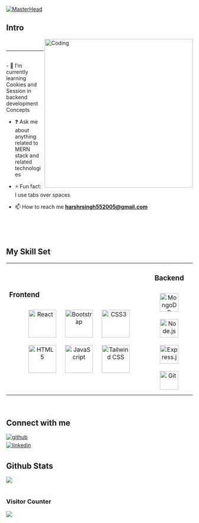 
   [![MasterHead](https://www.synergisticit.com/wp-content/uploads/2021/10/Jacksonville-Banner-mern-stack-training.jpg)](https://harshsinghmumbai.io)
 
## Intro  
 <img align="right" alt="Coding" width="400" src="https://cdn.dribbble.com/users/730703/screenshots/6581243/avento.gif">
<br/>
<hr/>
<br/>
- 🌱 I’m currently learning Cookies and Session in
     backend development Concepts   

- ❓ Ask me about anything related to MERN stack and
     related technologies  
  
- ⚡ Fun fact: I use tabs over spaces  

- 📫 How to reach me **harshrsingh552005@gmail.com**

<br/>  

<br/>
<br/>

## My Skill Set  
<table><tr><td valign="left" width="100%">
  
 ### Frontend  
<div align="center">  
<a href="https://reactjs.org/" target="_blank"><img style="margin: 10px" src="https://profilinator.rishav.dev/skills-assets/react-original-wordmark.svg" alt="React" height="75" /></a>  
<a href="https://getbootstrap.com/docs/3.4/javascript/" target="_blank"><img style="margin: 10px" src="https://profilinator.rishav.dev/skills-assets/bootstrap-plain.svg" alt="Bootstrap" height="75" /></a>  
<a href="https://www.w3schools.com/css/" target="_blank"><img style="margin: 10px" src="https://profilinator.rishav.dev/skills-assets/css3-original-wordmark.svg" alt="CSS3" height="75" /></a>  
<a href="https://en.wikipedia.org/wiki/HTML5" target="_blank"><img style="margin: 10px" src="https://profilinator.rishav.dev/skills-assets/html5-original-wordmark.svg" alt="HTML5" height="75" /></a>  
<a href="https://www.javascript.com/" target="_blank"><img style="margin: 10px" src="https://profilinator.rishav.dev/skills-assets/javascript-original.svg" alt="JavaScript" height="75" /></a>  
<a href="https://www.tailwindcss.com/" target="_blank"><img style="margin: 10px" src="https://profilinator.rishav.dev/skills-assets/tailwindcss.svg" alt="Tailwind CSS" height="75" /></a>  
</div>

</td><td valign="top" width="23%">

### Backend  
<div align="center">  
<a href="https://www.mongodb.com/" target="_blank"><img style="margin: 10px" src="https://profilinator.rishav.dev/skills-assets/mongodb-original-wordmark.svg" alt="MongoDB" height="50" /></a>  
<a href="https://nodejs.org/" target="_blank"><img style="margin: 10px" src="https://profilinator.rishav.dev/skills-assets/nodejs-original-wordmark.svg" alt="Node.js" height="50" /></a>  
<a href="https://expressjs.com/" target="_blank"><img style="margin: 10px" src="https://profilinator.rishav.dev/skills-assets/express-original-wordmark.svg" alt="Express.js" height="50" /></a>  
<a href="https://github.com/" target="_blank"><img style="margin: 10px" src="https://profilinator.rishav.dev/skills-assets/git-scm-icon.svg" alt="Git" height="50" /></a>  
</div>

</td><td valign="left" width="40%">



</td></tr></table>  

<br/>  


## Connect with me  
<div align="left">
<a href="https://github.com/harshsinghmumbai" target="_blank">
<img src=https://img.shields.io/badge/github-%2324292e.svg?&style=for-the-badge&logo=github&logoColor=white alt=github style="margin-bottom: 5px;" />
</a>
  <br/>  
  
<a href="https://linkedin.com/in/harshsinghmumbai" target="_blank">
<img src=https://img.shields.io/badge/linkedin-%231E77B5.svg?&style=for-the-badge&logo=linkedin&logoColor=white alt=linkedin style="margin-bottom: 5px;" />
</a>  
</div>  

## Github Stats  
 <div align="left"><img src="https://github-readme-stats.vercel.app/api/top-langs/?username=harshsinghmumbai&hide_border=true&layout=compact" align="center" /></div>  

<br/>  

### Visitor Counter  
<div align="left">
<img src="https://komarev.com/ghpvc/?username=harshsinghmumbai&&style=flat-square" align="center" />
</div>  
